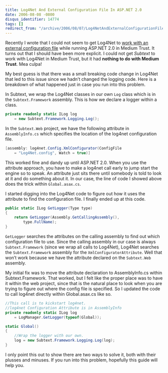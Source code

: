 ```yaml
---
title: Log4Net And External Configuration File In ASP.NET 2.0
date: 2006-08-08 -0800
disqus_identifier: 14774
tags: []
redirect_from: "/archive/2006/08/07/Log4NetAndExternalConfigurationFileInASP.NET2.0.aspx/"
---
```


Recently I wrote that I could not seem to get Log4Net to [work with an
external configuration
file](https://haacked.com/archive/2006/07/09/ConfiguringLog4NetWithASP.NET2.0InMediumTrust.aspx "Problem Configuring Log4Net")
while running ASP.NET 2.0 in Medium Trust. It turns out that I should
have been more explicit. I could not get *Subtext* to work with Log4Net
in Medium Trust, but it had **nothing to do with Medium Trust**. Mea
culpa!

My best guess is that there was a small breaking code change in Log4Net
that led to this issue since we hadn’t changed the logging code. Here is
a breakdown of what happened just in case you run into this problem.

In Subtext, we wrap the Log4Net classes in our own `Log` class which is
in the `Subtext.Framework` assembly. This is how we declare a logger
within a class.

```csharp
private readonly static ILog log 
    = new Subtext.Framework.Logging.Log();
```

In the `Subtext.Web` project, we have the following attribute in
`AssemblyInfo.cs` which specifies the location of the log4net
configuration file.

```csharp
[assembly: log4net.Config.XmlConfigurator(ConfigFile 
    = "Log4Net.config", Watch = true)]
```

This worked fine and dandy up until ASP.NET 2.0. When you use the
attribute approach, you have to make a log4net call early to jump start
the engine so to speak. An attribute just sits there until somebody is
told to look at it and do something about it. In our case, the line of
code I showed above does the trick within `Global.asax.cs`.

I started digging into the Log4Net code to figure out how it uses the
attribute to find the configuration file. I finally ended up at this
code.

```csharp
public static ILog GetLogger(Type type) 
{
    return GetLogger(Assembly.GetCallingAssembly(), 
        type.FullName);
}
```

`GetLogger` searches the attributes on the calling assembly to find out
which configuration file to use. Since the calling assembly in our case
is always `Subtext.Framework` (since we wrap all calls to Log4Net),
Log4Net searches the `Subtext.Framework` assembly for the
`XmlConfiguratorAttribute`. Well that won’t work because we have the
attribute declared on the `Subtext.Web` assembly.

My initial fix was to move the attribute declaration to AssemblyInfo.cs
within Subtext.Framework. That worked, but I felt like the proper place
was to have it within the web project, since that is the natural place
to look when you are trying to figure out where the config file is
specified. So I updated the code to call log4net directly within
Global.asax.cs like so.

```csharp
//This call is to kickstart log4net.
//log4net Configuration Attribute is in AssemblyInfo
private readonly static ILog log 
    = LogManager.GetLogger(typeof(Global));

static Global()
{
    //Wrap the logger with our own.
    log = new Subtext.Framework.Logging.Log(log);
}
```

I only point this out to show there are two ways to solve it, both with
their plusses and minuses. If you run into this problem, hopefully this
guide will help you.

